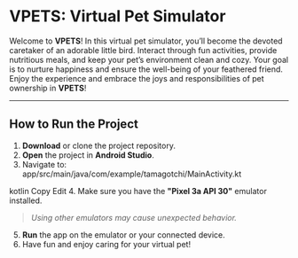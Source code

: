 # VPETS: Virtual Pet Simulator

Welcome to **VPETS**! In this virtual pet simulator, you’ll become the devoted caretaker of an adorable little bird. Interact through fun activities, provide nutritious meals, and keep your pet’s environment clean and cozy. Your goal is to nurture happiness and ensure the well-being of your feathered friend. Enjoy the experience and embrace the joys and responsibilities of pet ownership in **VPETS**!

---

## How to Run the Project

1. **Download** or clone the project repository.  
2. **Open** the project in **Android Studio**.  
3. Navigate to:  
app/src/main/java/com/example/tamagotchi/MainActivity.kt

kotlin
Copy
Edit
4. Make sure you have the **"Pixel 3a API 30"** emulator installed.  
> _Using other emulators may cause unexpected behavior._  
5. **Run** the app on the emulator or your connected device.  
6. Have fun and enjoy caring for your virtual pet!

